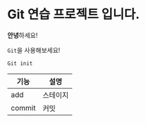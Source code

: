 # Git 연습 프로젝트 입니다.

**안녕**하세요!

`Git`을 사용해보세요!

```
Git init
```

|기능|설명|
|-----|-------------------|
|add|스테이지|
|commit|커밋|
